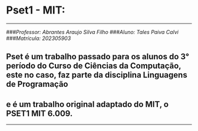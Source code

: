 # Pset1 - MIT:
---
###*Professor: Abrantes Araujo Silva Filho*
###*Aluno: Tales Paiva Calvi*
###*Matrícula: 202305903*
## Pset é um trabalho passado para os alunos do 3° período do Curso de Ciências da Computação, este no caso, faz parte da disciplina Linguagens de Programação
## e é um trabalho original adaptado do MIT, o PSET1 MIT 6.009.
---
#
